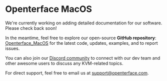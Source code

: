 # Openterface MacOS

We're currently working on adding detailed documentation for our software. Please check back soon!

In the meantime, feel free to explore our open-source **GitHub repository**: [Openterface_MacOS](https://github.com/TechxArtisanStudio/Openterface_MacOS) for the latest code, updates, examples, and to report issues.

You can also join our [Discord community](/discord) to connect with our dev team and other awesome users to discuss any KVM-related topics.

For direct support, feel free to email us at [support@openterface.com](mailto:support@openterface.com).
